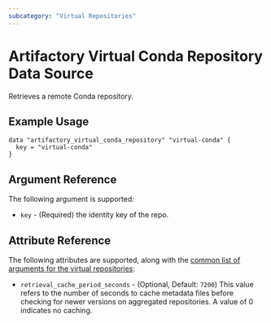 ```yaml
---
subcategory: "Virtual Repositories"
---
```

# Artifactory Virtual Conda Repository Data Source

Retrieves a remote Conda repository.

## Example Usage

```hcl
data "artifactory_virtual_conda_repository" "virtual-conda" {
  key = "virtual-conda"
}
```

## Argument Reference

The following argument is supported:

* `key` - (Required) the identity key of the repo.

## Attribute Reference

The following attributes are supported, along with the [common list of arguments for the virtual repositories](../resources/virtual.md):

* `retrieval_cache_period_seconds` - (Optional, Default: `7200`) This value refers to the number of seconds to cache metadata files before checking for newer versions on aggregated repositories. A value of 0 indicates no caching.
